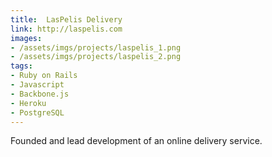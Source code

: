```yaml
---
title:  LasPelis Delivery
link: http://laspelis.com
images:
- /assets/imgs/projects/laspelis_1.png
- /assets/imgs/projects/laspelis_2.png
tags:
- Ruby on Rails
- Javascript
- Backbone.js
- Heroku
- PostgreSQL
---
```


Founded and lead development of an online delivery service.
